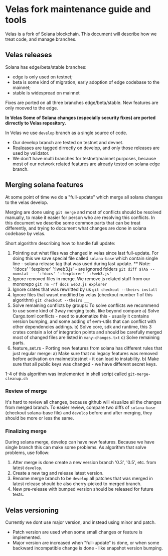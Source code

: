 # Velas fork maintenance guide and tools

Velas is a fork of Solana blockchain.
This document will describe how we treat code, and manage branches.

## Velas releases
Solana has edge/beta/stable branches:
- edge is only used on testnet;
- beta is some kind of migration, early adoption of edge codebase to the mainnet;
- stable is widespread on mainnet

Fixes are ported on all three branches edge/beta/stable.
New features are only mooved to the edge.

**In Velas Some of Solana changes (especially security fixes) are ported dirrectly to Velas repository.**

In Velas we use `develop` branch as a single source of code.
- Our develop branch are tested on testnet and devnet.
- Realeases are tagged dirrectly on develop, and only those releases are used by validator.
- We don't have multi branches for testnet/mainnet purposes, because most of our network related features are already tested on solana edge branch.


## Merging solana features
At some point of time we do a "full-update" which merge all solana changes to the velas develop.

Merging are done using `git merge` and most of conflicts should be resolved manually, to make it easier for person who are resolving this conflicts.
In this document we describe some common parts that can be treat differently, and trying to document what changes are done in solana codebase by velas.

Short algorithm describing how to handle full update:
1. Pointing out what files was changed in velas since last full-update.
For doing this we save special file called `solana-base` which contain single line - solana release tag that was used during last update.
** Note: ':!docs' ':!explorer' ':!web3.js' - are ignored folders
`git diff $TAG --numstat -- ':!docs' ':!explorer' ':!web3.js'`
2. Ignore removed files in merge.
We remove js related stuff from our monorepo
`git rm -rf docs web3.js explorer`
3. Ignore crates that was rewritted by us 
`git checkout --theirs install`
4. Ignore files that wasnt modified by velas (checkout number 1 of this algorithm)
`git checkout --theirs __`
5. Solve remaining conflicts by groups:
To solve conflicts we recommend to use some kind of 3way merging tools, like beyond compare
a) Solve Cargo.toml conflicts - need to automatize this - usually it contains version bumping, and some adding of evm-utils that can conflict with other dependencies addings. 
b) Solve core, sdk and runtime, this 3 crates contain a lot of integration points and should be carefully merged most of changed files are listed in `many-changes.txt`
c) Solve remaining parts.
6. feature_set.rs - Porting new features from solana has different rules that just regular merge:
a) Make sure that no legacy features was removed before activation on mainnet/testnet - it can lead to instability.
b) Make sure that all public keys was changed - we have different secret keys.

1-4 of this algorithm was implemented in shell script called `git-merge-cleanup.sh`


### Review of merge

It's hard to review all changes, because github will visualize all the changes from merged branch.
To easier review, compare two diffs of `solana-base` (checkout solana-base file) and `develop` before and after merging,
they should be more or less the same.

### Finalizing merge

During solana merge, develop can have new features. Because we have single branch this can make some problems.
As algorithm that solve problems, use follow:
1. After merge is done create a new version branch '0.3', '0.5', etc. from latest `develop`.
2. Create a new tag and release latest version.
3. Rename merge branch to be `develop` all patches that was merged in latest release should be also cherry-picked to merged branch.
4. New pre-release with bumped version should be released for future tests.



## Velas versioning
Currently we dont use major version, and instead using minor and patch.
- Patch version are used when some small changes or feature is implemented.
- Major version are increased when "full-update" is done, or when some backward incompatible change is done - like snapshot version bumping.
